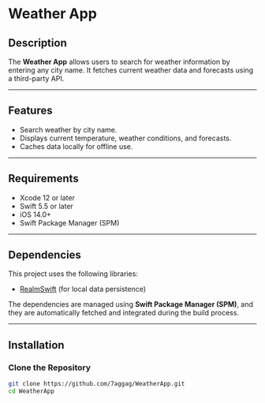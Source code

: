 # Weather App

## Description

The **Weather App** allows users to search for weather information by entering any city name. It fetches current weather data and forecasts using a third-party API. 

---

## Features

- Search weather by city name.
- Displays current temperature, weather conditions, and forecasts.
- Caches data locally for offline use.

---

## Requirements

- Xcode 12 or later
- Swift 5.5 or later
- iOS 14.0+
- Swift Package Manager (SPM)

---
## Dependencies

This project uses the following libraries:

- [RealmSwift](https://github.com/realm/realm-cocoa) (for local data persistence)

The dependencies are managed using **Swift Package Manager (SPM)**, and they are automatically fetched and integrated during the build process.

---
## Installation

### Clone the Repository

```bash
git clone https://github.com/7aggag/WeatherApp.git
cd WeatherApp
